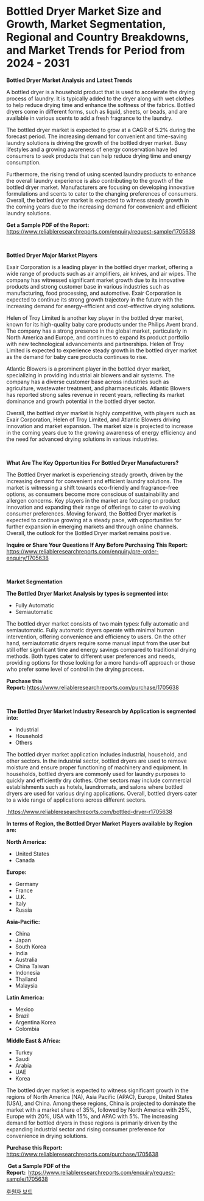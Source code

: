 <p><h1>Bottled Dryer Market Size and Growth, Market Segmentation, Regional and Country Breakdowns, and Market Trends for Period from 2024 -  2031</h1></p><p><strong>Bottled Dryer Market Analysis and Latest Trends</strong></p>
<p><p>A bottled dryer is a household product that is used to accelerate the drying process of laundry. It is typically added to the dryer along with wet clothes to help reduce drying time and enhance the softness of the fabrics. Bottled dryers come in different forms, such as liquid, sheets, or beads, and are available in various scents to add a fresh fragrance to the laundry.</p><p>The bottled dryer market is expected to grow at a CAGR of 5.2% during the forecast period. The increasing demand for convenient and time-saving laundry solutions is driving the growth of the bottled dryer market. Busy lifestyles and a growing awareness of energy conservation have led consumers to seek products that can help reduce drying time and energy consumption.</p><p>Furthermore, the rising trend of using scented laundry products to enhance the overall laundry experience is also contributing to the growth of the bottled dryer market. Manufacturers are focusing on developing innovative formulations and scents to cater to the changing preferences of consumers. Overall, the bottled dryer market is expected to witness steady growth in the coming years due to the increasing demand for convenient and efficient laundry solutions.</p></p>
<p><strong>Get a Sample PDF of the Report:&nbsp;</strong> <a href="https://www.reliableresearchreports.com/enquiry/request-sample/1705638">https://www.reliableresearchreports.com/enquiry/request-sample/1705638</a></p>
<p>&nbsp;</p>
<p><strong>Bottled Dryer Major Market Players</strong></p>
<p><p>Exair Corporation is a leading player in the bottled dryer market, offering a wide range of products such as air amplifiers, air knives, and air wipes. The company has witnessed significant market growth due to its innovative products and strong customer base in various industries such as manufacturing, food processing, and automotive. Exair Corporation is expected to continue its strong growth trajectory in the future with the increasing demand for energy-efficient and cost-effective drying solutions.</p><p>Helen of Troy Limited is another key player in the bottled dryer market, known for its high-quality baby care products under the Philips Avent brand. The company has a strong presence in the global market, particularly in North America and Europe, and continues to expand its product portfolio with new technological advancements and partnerships. Helen of Troy Limited is expected to experience steady growth in the bottled dryer market as the demand for baby care products continues to rise.</p><p>Atlantic Blowers is a prominent player in the bottled dryer market, specializing in providing industrial air blowers and air systems. The company has a diverse customer base across industries such as agriculture, wastewater treatment, and pharmaceuticals. Atlantic Blowers has reported strong sales revenue in recent years, reflecting its market dominance and growth potential in the bottled dryer sector.</p><p>Overall, the bottled dryer market is highly competitive, with players such as Exair Corporation, Helen of Troy Limited, and Atlantic Blowers driving innovation and market expansion. The market size is projected to increase in the coming years due to the growing awareness of energy efficiency and the need for advanced drying solutions in various industries.</p></p>
<p>&nbsp;</p>
<p><strong>What Are The Key Opportunities For Bottled Dryer Manufacturers?</strong></p>
<p><p>The Bottled Dryer market is experiencing steady growth, driven by the increasing demand for convenient and efficient laundry solutions. The market is witnessing a shift towards eco-friendly and fragrance-free options, as consumers become more conscious of sustainability and allergen concerns. Key players in the market are focusing on product innovation and expanding their range of offerings to cater to evolving consumer preferences. Moving forward, the Bottled Dryer market is expected to continue growing at a steady pace, with opportunities for further expansion in emerging markets and through online channels. Overall, the outlook for the Bottled Dryer market remains positive.</p></p>
<p><strong>Inquire or Share Your Questions If Any Before Purchasing This Report:</strong> <a href="https://www.reliableresearchreports.com/enquiry/pre-order-enquiry/1705638">https://www.reliableresearchreports.com/enquiry/pre-order-enquiry/1705638</a></p>
<p>&nbsp;</p>
<p><strong>Market Segmentation</strong></p>
<p><strong>The Bottled Dryer Market Analysis by types is segmented into:</strong></p>
<p><ul><li>Fully Automatic</li><li>Semiautomatic</li></ul></p>
<p><p>The bottled dryer market consists of two main types: fully automatic and semiautomatic. Fully automatic dryers operate with minimal human intervention, offering convenience and efficiency to users. On the other hand, semiautomatic dryers require some manual input from the user but still offer significant time and energy savings compared to traditional drying methods. Both types cater to different user preferences and needs, providing options for those looking for a more hands-off approach or those who prefer some level of control in the drying process.</p></p>
<p><strong>Purchase this Report:&nbsp;</strong><a href="https://www.reliableresearchreports.com/purchase/1705638">https://www.reliableresearchreports.com/purchase/1705638</a></p>
<p>&nbsp;</p>
<p><strong>The Bottled Dryer Market Industry Research by Application is segmented into:</strong></p>
<p><ul><li>Industrial</li><li>Household</li><li>Others</li></ul></p>
<p><p>The bottled dryer market application includes industrial, household, and other sectors. In the industrial sector, bottled dryers are used to remove moisture and ensure proper functioning of machinery and equipment. In households, bottled dryers are commonly used for laundry purposes to quickly and efficiently dry clothes. Other sectors may include commercial establishments such as hotels, laundromats, and salons where bottled dryers are used for various drying applications. Overall, bottled dryers cater to a wide range of applications across different sectors.</p></p>
<p><a href="https://www.reliableresearchreports.com/bottled-dryer-r1705638">&nbsp;https://www.reliableresearchreports.com/bottled-dryer-r1705638</a></p>
<p><strong>In terms of Region, the Bottled Dryer Market Players available by Region are:</strong></p>
<p>
    <p> <strong> North America: </strong>
        <ul>
            <li>United States</li>
            <li>Canada</li>
        </ul>
        </p> 
    <p> <strong> Europe: </strong>
        <ul>
            <li>Germany</li>
            <li>France</li>
            <li>U.K.</li>
            <li>Italy</li>
            <li>Russia</li>
        </ul>
        </p> 
    <p> <strong> Asia-Pacific: </strong>
        <ul>
            <li>China</li>
            <li>Japan</li>
            <li>South Korea</li>
            <li>India</li>
            <li>Australia</li>
            <li>China Taiwan</li>
            <li>Indonesia</li>
            <li>Thailand</li>
            <li>Malaysia</li>
        </ul>
        </p> 
    <p> <strong> Latin America: </strong>
        <ul>
            <li>Mexico</li>
            <li>Brazil</li>
            <li>Argentina Korea</li>
            <li>Colombia</li>
        </ul>
        </p> 
    <p> <strong> Middle East & Africa: </strong>
        <ul>
            <li>Turkey</li>
            <li>Saudi</li>
            <li>Arabia</li>
            <li>UAE</li>
            <li>Korea</li>
        </ul>
    </p>
    </p>
<p><p>The bottled dryer market is expected to witness significant growth in the regions of North America (NA), Asia Pacific (APAC), Europe, United States (USA), and China. Among these regions, China is projected to dominate the market with a market share of 35%, followed by North America with 25%, Europe with 20%, USA with 15%, and APAC with 5%. The increasing demand for bottled dryers in these regions is primarily driven by the expanding industrial sector and rising consumer preference for convenience in drying solutions.</p></p>
<p><strong>Purchase this Report: </strong><a href="https://www.reliableresearchreports.com/purchase/1705638">https://www.reliableresearchreports.com/purchase/1705638</a></p>
<p>&nbsp;<strong>Get a Sample PDF of the Report:&nbsp;&nbsp;</strong><a href="https://www.reliableresearchreports.com/enquiry/request-sample/1705638">https://www.reliableresearchreports.com/enquiry/request-sample/1705638</a></p>
<p><strong></strong></p>
<p><p><a href="https://github.com/hasanrajibul387/Market-Research-Report-List-1/blob/main/1819407189968.md">후원자 보드</a></p></p>